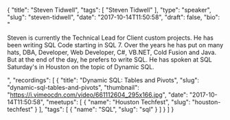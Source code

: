{
  "title": "Steven Tidwell",
  "tags": [
    "Steven Tidwell"
  ],
  "type": "speaker",
  "slug": "steven-tidwell",
  "date": "2017-10-14T11:50:58",
  "draft": false,
  "bio": "<p>Steven is currently the Technical Lead for Client custom projects. He has been writing SQL Code starting in SQL 7. Over the years he has put on many hats, DBA, Developer, Web Developer, C#, VB.NET, Cold Fusion and Java. But at the end of the day, he prefers to write SQL. He has spoken at SQL Saturday's in Houston on the topic of Dynamic SQL.</p>",
  "recordings": [
    {
      "title": "Dynamic SQL: Tables and Pivots",
      "slug": "dynamic-sql-tables-and-pivots",
      "thumbnail": "https://i.vimeocdn.com/video/661112604_295x166.jpg",
      "date": "2017-10-14T11:50:58",
      "meetups": [
        {
          "name": "Houston Techfest",
          "slug": "houston-techfest"
        }
      ],
      "tags": [
        {
          "name": "SQL",
          "slug": "sql"
        }
      ]
    }
  ]
}